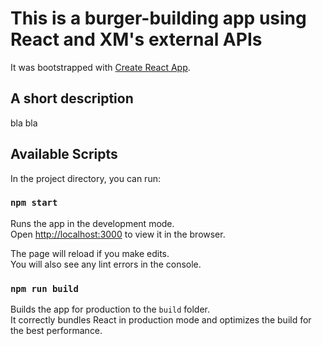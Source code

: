 # This is a burger-building app using React and XM's external APIs

It was bootstrapped with [Create React App](https://github.com/facebook/create-react-app).

## A short description
bla bla

## Available Scripts

In the project directory, you can run:

### `npm start`

Runs the app in the development mode.\
Open [http://localhost:3000](http://localhost:3000) to view it in the browser.

The page will reload if you make edits.\
You will also see any lint errors in the console.

### `npm run build`

Builds the app for production to the `build` folder.\
It correctly bundles React in production mode and optimizes the build for the best performance.

